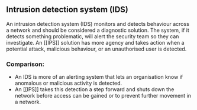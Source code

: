 ## Intrusion detection system (IDS)

An intrusion detection system (IDS) monitors and detects behaviour across a network and should be considered a diagnostic solution. The system, if it detects something problematic, will alert the security team so they can investigate.
An [[IPS]] solution has more agency and takes action when a potential attack, malicious behaviour, or an unauthorised user is detected.

### Comparison: 

*   An IDS is more of an alerting system that lets an organisation know if anomalous or malicious activity is detected. 
*   An [[IPS]] takes this detection a step forward and shuts down the network before access can be gained or to prevent further movement in a network.